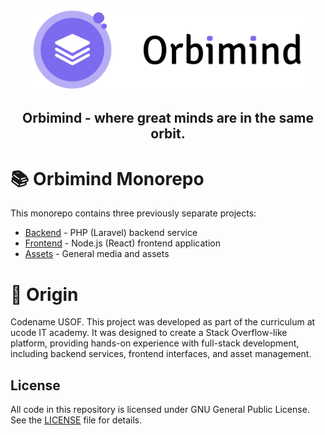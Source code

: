 <p align="center">
    <img src="./assets/logo-full.svg" height="130px"></a>
    <h2 align="center">Orbimind - where great minds are in the same orbit.</h2>
</p>

# :books: Orbimind Monorepo

This monorepo contains three previously separate projects:

- [Backend](./backend/README.md) - PHP (Laravel) backend service
- [Frontend](./frontend/README.md) - Node.js (React) frontend application
- [Assets](./assets) - General media and assets

# :deciduous_tree: Origin

Codename USOF. This project was developed as part of the curriculum at ucode IT academy. It was designed to create a Stack Overflow-like platform, providing hands-on experience with full-stack development, including backend services, frontend interfaces, and asset management.

## License

All code in this repository is licensed under GNU General Public License. See the [LICENSE](./LICENSE) file for details.
